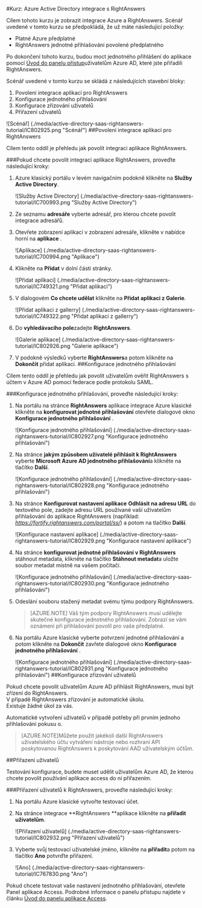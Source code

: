 <properties 
    pageTitle="Kurz: Azure Active Directory integrace s RightAnswers | Microsoft Azure" 
    description="Naučte se používat RightAnswers s Azure Active Directory povolit jednotné přihlašování, automatizované zřizování a další!" 
    services="active-directory" 
    authors="jeevansd"  
    documentationCenter="na" 
    manager="femila"/>
<tags 
    ms.service="active-directory" 
    ms.devlang="na" 
    ms.topic="article" 
    ms.tgt_pltfrm="na" 
    ms.workload="identity" 
    ms.date="09/26/2016" 
    ms.author="jeedes" />

#<a name="tutorial-azure-active-directory-integration-with-rightanswers"></a>Kurz: Azure Active Directory integrace s RightAnswers
  
Cílem tohoto kurzu je zobrazit integrace Azure a RightAnswers. Scénář uvedené v tomto kurzu se předpokládá, že už máte následující položky:

-   Platné Azure předplatné
-   RightAnswers jednotné přihlašování povolené předplatného
  
Po dokončení tohoto kurzu, budou moct jednotného přihlášení do aplikace pomocí [Úvod do panelu přístup](active-directory-saas-access-panel-introduction.md)uživatelům Azure AD, které jste přiřadili RightAnswers.
  
Scénář uvedené v tomto kurzu se skládá z následujících stavební bloky:

1.  Povolení integrace aplikací pro RightAnswers
2.  Konfigurace jednotného přihlašování
3.  Konfigurace zřizování uživatelů
4.  Přiřazení uživatelů

![Scénář] (./media/active-directory-saas-rightanswers-tutorial/IC802925.png "Scénář")
##<a name="enabling-the-application-integration-for-rightanswers"></a>Povolení integrace aplikací pro RightAnswers
  
Cílem tento oddíl je přehledu jak povolit integraci aplikace RightAnswers.

###<a name="to-enable-the-application-integration-for-rightanswers-perform-the-following-steps"></a>Pokud chcete povolit integraci aplikace RightAnswers, proveďte následující kroky:

1.  Azure klasický portálu v levém navigačním podokně klikněte na **Služby Active Directory**.

    ![Služby Active Directory] (./media/active-directory-saas-rightanswers-tutorial/IC700993.png "Služby Active Directory")

2.  Ze seznamu **adresáře** vyberte adresář, pro kterou chcete povolit integrace adresářů.

3.  Otevřete zobrazení aplikací v zobrazení adresáře, klikněte v nabídce horní na **aplikace** .

    ![Aplikace] (./media/active-directory-saas-rightanswers-tutorial/IC700994.png "Aplikace")

4.  Klikněte na **Přidat** v dolní části stránky.

    ![Přidat aplikaci] (./media/active-directory-saas-rightanswers-tutorial/IC749321.png "Přidat aplikaci")

5.  V dialogovém **Co chcete udělat** klikněte na **Přidat aplikaci z Galerie**.

    ![Přidat aplikaci z gallerry] (./media/active-directory-saas-rightanswers-tutorial/IC749322.png "Přidat aplikaci z gallerry")

6.  Do **vyhledávacího pole**zadejte **RightAnswers**.

    ![Galerie aplikace] (./media/active-directory-saas-rightanswers-tutorial/IC802926.png "Galerie aplikace")

7.  V podokně výsledků vyberte **RightAnswers**a potom klikněte na **Dokončit** přidat aplikaci.
##<a name="configuring-single-sign-on"></a>Konfigurace jednotného přihlašování
  
Cílem tento oddíl je přehledu jak povolit uživatelům ověřit RightAnswers s účtem v Azure AD pomocí federace podle protokolu SAML.

###<a name="to-configure-single-sign-on-perform-the-following-steps"></a>Konfigurace jednotného přihlašování, proveďte následující kroky:

1.  Na portálu na stránce **RightAnswers** aplikace integrace Azure klasické klikněte na **konfigurovat jednotné přihlašování** otevřete dialogové okno **Konfigurace jednotného přihlašování** .

    ![Konfigurace jednotného přihlašování] (./media/active-directory-saas-rightanswers-tutorial/IC802927.png "Konfigurace jednotného přihlašování")

2.  Na stránce **jakým způsobem uživatelé přihlásit k RightAnswers** vyberte **Microsoft Azure AD jednotného přihlašování**a klikněte na tlačítko **Další**.

    ![Konfigurace jednotného přihlašování] (./media/active-directory-saas-rightanswers-tutorial/IC802928.png "Konfigurace jednotného přihlašování")

3.  Na stránce **Konfigurovat nastavení aplikace** **Odhlásit na adresu URL** do textového pole, zadejte adresu URL používané vaší uživatelům přihlašování do aplikace RightAnswers (například: *https://fortify.rightanswers.com/portal/ss/*) a potom na tlačítko **Další**.

    ![Konfigurace nastavení aplikace] (./media/active-directory-saas-rightanswers-tutorial/IC802929.png "Konfigurace nastavení aplikace")

4.  Na stránce **konfigurovat jednotné přihlašování v RightAnswers** stáhnout metadata, klikněte na tlačítko **Stáhnout metadat**a uložte soubor metadat místně na vašem počítači.

    ![Konfigurace jednotného přihlašování] (./media/active-directory-saas-rightanswers-tutorial/IC802930.png "Konfigurace jednotného přihlašování")

5.  Odeslání souboru stažený metadat svému týmu podpory RightAnswers.

    >[AZURE.NOTE] Váš tým podpory RightAnswers musí udělejte skutečné konfigurace jednotného přihlašování.
Zobrazí se vám oznámení při přihlašování povolil pro vaše předplatné.

6.  Na portálu Azure klasické vyberte potvrzení jednotné přihlašování a potom klikněte na **Dokončit** zavřete dialogové okno **Konfigurace jednotného přihlašování** .

    ![Konfigurace jednotného přihlašování] (./media/active-directory-saas-rightanswers-tutorial/IC802931.png "Konfigurace jednotného přihlašování")
##<a name="configuring-user-provisioning"></a>Konfigurace zřizování uživatelů
  
Pokud chcete povolit uživatelům Azure AD přihlásit RightAnswers, musí být zřízení do RightAnswers.  
V případě RightAnswers zřizování je automatické úkolu.  
Existuje žádné úkol za vás.
  
Automatické vytvoření uživatelů v případě potřeby při prvním jednoho přihlašování pokusu o.

>[AZURE.NOTE]Můžete použít jakékoli další RightAnswers uživatelského účtu vytváření nástroje nebo rozhraní API poskytovanou RightAnswers k poskytování AAD uživatelským účtům.

##<a name="assigning-users"></a>Přiřazení uživatelů
  
Testování konfigurace, budete muset udělit uživatelům Azure AD, že kterou chcete povolit používání aplikace access do ní přiřazením.

###<a name="to-assign-users-to-rightanswers-perform-the-following-steps"></a>Přiřazení uživatelů k RightAnswers, proveďte následující kroky:

1.  Na portálu Azure klasické vytvořte testovací účet.

2.  Na stránce integrace **RightAnswers **aplikace klikněte na **přiřadit uživatelům**.

    ![Přiřazení uživatelů] (./media/active-directory-saas-rightanswers-tutorial/IC802932.png "Přiřazení uživatelů")

3.  Vyberte svůj testovací uživatelské jméno, klikněte na **přiřadit**a potom na tlačítko **Ano** potvrďte přiřazení.

    ![Ano] (./media/active-directory-saas-rightanswers-tutorial/IC767830.png "Ano")
  
Pokud chcete testovat vaše nastavení jednotného přihlašování, otevřete Panel aplikace Access. Podrobné informace o panelu přístupu najdete v článku [Úvod do panelu aplikace Access](active-directory-saas-access-panel-introduction.md).